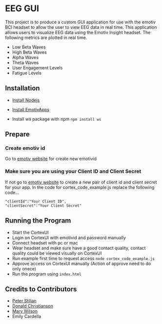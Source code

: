 # EEG GUI
This project is to produce a custom GUI application for use with the emotiv BCI headset to allow the user to view EEG data in real time. This application allows users to visualize EEG data using the Emotiv Insight headset. The following metrics are plotted in real time. 

* Low Beta Waves
* High Beta Waves
* Alpha Waves
* Theta Waves
* User Engagement Levels
* Fatigue Levels

## Installation 
* [Install Nodejs](https://nodejs.org/en/)

* [Install EmotivApps](https://emotiv.com)

* Install ws package with npm ```npm install ws```

## Prepare
### Create emotiv id
Go to [emotiv website](https://emotiv.com) for create new emotivid

### Make sure you are using your Client ID and Client Secret
If not go to [emotiv website](https://emotiv.com) to create a new pair of client id and client secret for your app.
In the code for cortex_code_example.js replace the following code...
```
"clientId":"Your Client ID",
"clientSecret":"Your Client Secret"
```
## Running the Program
* Start the CortexUI
* Login on CortexUI with emotivid and password manually
* Connect headset with pc or mac
* Wear headset and make sure have a good contact quality, contact quality could be viewed visually on CortexUI
* Run example first time to request access ```node cortex_code_example.js```
* Approve access on CortexUI manually (Action of approve need to do only onece)
* Run the program using ```index.html```

## Credits to Contributors
* [Peter Stilian](https://github.com/pstilian)
* [Donald Christianson](https://github.com/Donaldc354)
* [Mary Wilson](https://github.com/mwilson18)
* Emily Cardella
